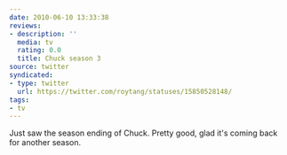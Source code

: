 ```yaml
---
date: 2010-06-10 13:33:38
reviews:
- description: ''
  media: tv
  rating: 0.0
  title: Chuck season 3
source: twitter
syndicated:
- type: twitter
  url: https://twitter.com/roytang/statuses/15850528148/
tags:
- tv
---
```


Just saw the season ending of Chuck. Pretty good, glad it's coming back for another season.